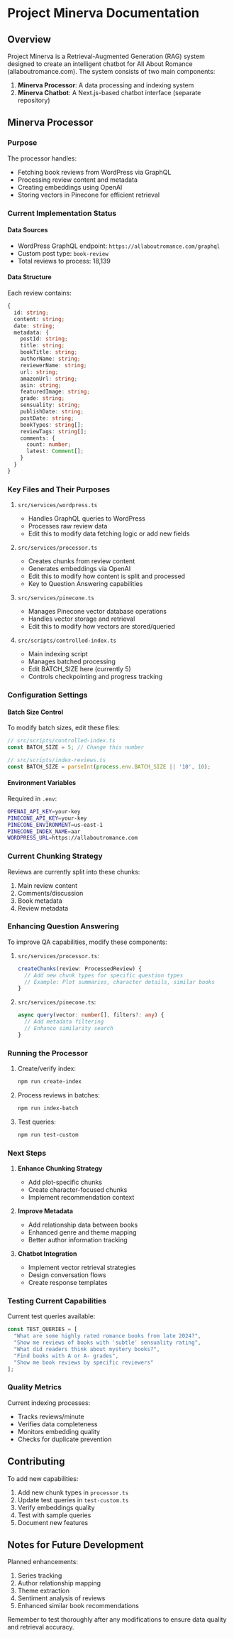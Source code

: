 # Project Minerva Documentation

## Overview
Project Minerva is a Retrieval-Augmented Generation (RAG) system designed to create an intelligent chatbot for All About Romance (allaboutromance.com). The system consists of two main components:
1. **Minerva Processor**: A data processing and indexing system
2. **Minerva Chatbot**: A Next.js-based chatbot interface (separate repository)

## Minerva Processor

### Purpose
The processor handles:
- Fetching book reviews from WordPress via GraphQL
- Processing review content and metadata
- Creating embeddings using OpenAI
- Storing vectors in Pinecone for efficient retrieval

### Current Implementation Status

#### Data Sources
- WordPress GraphQL endpoint: `https://allaboutromance.com/graphql`
- Custom post type: `book-review`
- Total reviews to process: 18,139

#### Data Structure
Each review contains:
```typescript
{
  id: string;
  content: string;
  date: string;
  metadata: {
    postId: string;
    title: string;
    bookTitle: string;
    authorName: string;
    reviewerName: string;
    url: string;
    amazonUrl: string;
    asin: string;
    featuredImage: string;
    grade: string;
    sensuality: string;
    publishDate: string;
    postDate: string;
    bookTypes: string[];
    reviewTags: string[];
    comments: {
      count: number;
      latest: Comment[];
    }
  }
}
```

### Key Files and Their Purposes

1. `src/services/wordpress.ts`
   - Handles GraphQL queries to WordPress
   - Processes raw review data
   - Edit this to modify data fetching logic or add new fields

2. `src/services/processor.ts`
   - Creates chunks from review content
   - Generates embeddings via OpenAI
   - Edit this to modify how content is split and processed
   - Key to Question Answering capabilities

3. `src/services/pinecone.ts`
   - Manages Pinecone vector database operations
   - Handles vector storage and retrieval
   - Edit this to modify how vectors are stored/queried

4. `src/scripts/controlled-index.ts`
   - Main indexing script
   - Manages batched processing
   - Edit BATCH_SIZE here (currently 5)
   - Controls checkpointing and progress tracking

### Configuration Settings

#### Batch Size Control
To modify batch sizes, edit these files:
```typescript
// src/scripts/controlled-index.ts
const BATCH_SIZE = 5; // Change this number

// src/scripts/index-reviews.ts
const BATCH_SIZE = parseInt(process.env.BATCH_SIZE || '10', 10);
```

#### Environment Variables
Required in `.env`:
```bash
OPENAI_API_KEY=your-key
PINECONE_API_KEY=your-key
PINECONE_ENVIRONMENT=us-east-1
PINECONE_INDEX_NAME=aar
WORDPRESS_URL=https://allaboutromance.com
```

### Current Chunking Strategy
Reviews are currently split into these chunks:
1. Main review content
2. Comments/discussion
3. Book metadata
4. Review metadata

### Enhancing Question Answering

To improve QA capabilities, modify these components:

1. `src/services/processor.ts`:
   ```typescript
   createChunks(review: ProcessedReview) {
     // Add new chunk types for specific question types
     // Example: Plot summaries, character details, similar books
   }
   ```

2. `src/services/pinecone.ts`:
   ```typescript
   async query(vector: number[], filters?: any) {
     // Add metadata filtering
     // Enhance similarity search
   }
   ```

### Running the Processor

1. Create/verify index:
   ```bash
   npm run create-index
   ```

2. Process reviews in batches:
   ```bash
   npm run index-batch
   ```

3. Test queries:
   ```bash
   npm run test-custom
   ```

### Next Steps

1. **Enhance Chunking Strategy**
   - Add plot-specific chunks
   - Create character-focused chunks
   - Implement recommendation context

2. **Improve Metadata**
   - Add relationship data between books
   - Enhanced genre and theme mapping
   - Better author information tracking

3. **Chatbot Integration**
   - Implement vector retrieval strategies
   - Design conversation flows
   - Create response templates

### Testing Current Capabilities

Current test queries available:
```typescript
const TEST_QUERIES = [
  "What are some highly rated romance books from late 2024?",
  "Show me reviews of books with 'subtle' sensuality rating",
  "What did readers think about mystery books?",
  "Find books with A or A- grades",
  "Show me book reviews by specific reviewers"
];
```

### Quality Metrics

Current indexing processes:
- Tracks reviews/minute
- Verifies data completeness
- Monitors embedding quality
- Checks for duplicate prevention

## Contributing

To add new capabilities:

1. Add new chunk types in `processor.ts`
2. Update test queries in `test-custom.ts`
3. Verify embeddings quality
4. Test with sample queries
5. Document new features

## Notes for Future Development

Planned enhancements:
1. Series tracking
2. Author relationship mapping
3. Theme extraction
4. Sentiment analysis of reviews
5. Enhanced similar book recommendations

Remember to test thoroughly after any modifications to ensure data quality and retrieval accuracy.